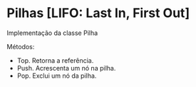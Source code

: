 # Pilhas [LIFO: Last In, First Out]
 Implementação da classe Pilha
 
 Métodos: 
 * Top. Retorna a referência.
 * Push. Acrescenta um nó na pilha.
 * Pop. Exclui um nó da pilha.
